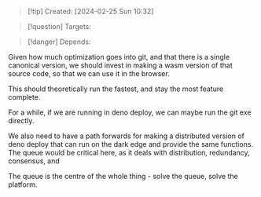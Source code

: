
>[!tip] Created: [2024-02-25 Sun 10:32]

>[!question] Targets: 

>[!danger] Depends: 

Given how much optimization goes into git, and that there is a single canonical version, we should invest in making a wasm version of that source code, so that we can use it in the browser.

This should theoretically run the fastest, and stay the most feature complete.

For a while, if we are running in deno deploy, we can maybe run the git exe directly.

We also need to have a path forwards for making a distributed version of deno deploy that can run on the dark edge and provide the same functions.  The queue would be critical here, as it deals with distribution, redundancy, consensus, and 

The queue is the centre of the whole thing - solve the queue, solve the platform.